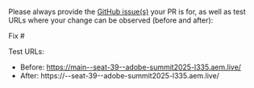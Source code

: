 Please always provide the [GitHub issue(s)](../issues) your PR is for, as well as test URLs where your change can be observed (before and after):

Fix #<gh-issue-id>

Test URLs:
- Before: https://main--seat-39--adobe-summit2025-l335.aem.live/
- After: https://<branch>--seat-39--adobe-summit2025-l335.aem.live/
